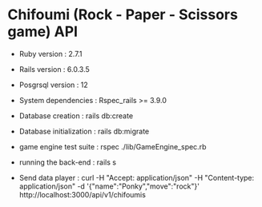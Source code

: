 # Chifoumi (Rock - Paper - Scissors game) API

* Ruby version : 2.7.1
* Rails version : 6.0.3.5
* Posgrsql version : 12

* System dependencies :
  Rspec_rails >= 3.9.0

* Database creation : 
  rails db:create

* Database initialization : 
  rails db:migrate

* game engine test suite :
  rspec ./lib/GameEngine_spec.rb

* running the back-end :
  rails s

* Send data player :
  curl -H "Accept: application/json" -H "Content-type: application/json" -d '{"name":"Ponky","move":"rock"}'  http://localhost:3000/api/v1/chifoumis







